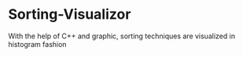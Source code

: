 # Sorting-Visualizor
With the help of C++ and graphic, sorting techniques are visualized in histogram  fashion
